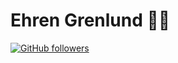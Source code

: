 # Ehren Grenlund 👨‍💻

[![GitHub followers](https://img.shields.io/github/followers/SGEhren-dev?label=Follow&style=social)](https://github.com/SGEhren-dev/?tab=follow)
